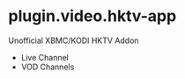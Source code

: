 plugin.video.hktv-app
=====================

Unofficial XBMC/KODI HKTV Addon
 - Live Channel
 - VOD Channels
